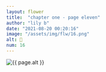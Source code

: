 ```yaml
---
layout: flower
title:  "chapter one - page eleven"
author: "lily b"
date: "2021-08-20 00:20:16"
image: "/assets/img/flw/16.png"
alt: 🌼
num: 16
---
```


<picture>
    <source media="all and (orientation: landscape)" srcset="{{ site.baseurl }}{{ page.image }}">
    <img src="{{ site.baseurl }}{{ page.image }}" alt="{{ page.alt }}">
</picture>